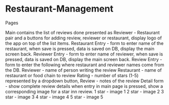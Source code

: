 # Restaurant-Management
Pages

Main contains the list of reviews done presented as Reviewer - Restaurant pair and a buttons for adding review, reviewer or restaurant, display logo of the app on top of the list items.
Restaurant Entry - form to enter name of the restaurant, when save is pressed, data is saved on DB, display the main screen back.
Reviewer Entry - form to enter name of reviewer, when save is pressed, data is saved on DB, display the main screen back.
Review Entry - form to enter the following where restaurant and reviewer names come from the DB.
Reviewer - name of person writing the review
Restaurant - name of restaurant or food chain to review
Rating - number of stars (1-5) represented by a dropdown button,
Review - notes of the review
Detail form - show complete review details when entry in main page is pressed, show a corresponding image for a star inn review.
1 star - image 1
2 star - image 2
3 star - image 3
4 star - image 4
5 star - image 5

